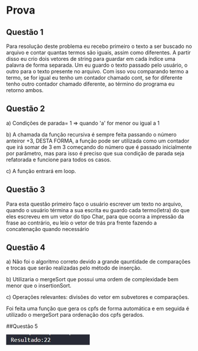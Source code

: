  # Prova



## Questão 1


Para resolução deste problema eu recebo primeiro o texto a ser buscado no arquivo e contar quantas termos são iguais, assim como diferentes. A partir disso eu crio dois vetores de string para guardar em cada índice uma palavra de forma separada. Um eu guardo o texto passado pelo usuário, o outro para o texto presente no arquivo. Com isso vou comparando termo a termo, se for igual eu tenho um contador chamado cont, se for diferente tenho outro contador chamado diferente, ao término do programa eu retorno ambos.





## Questão 2 


a) Condições de parada= 1 => quando 'a' for menor ou igual a 1

b) A chamada da função recursiva é sempre feita passando o número anteiror +3, DESTA FORMA, a função pode ser utilizada como um contador que irá somar de 3 em 3 começando do número que é passado inicialmente por parâmetro, mas para isso é preciso que sua condição de parada seja refatorada e funcione para todos os casos.

c) A função entrará em loop.



## Questão 3 


Para esta questão primeiro faço o usuário escrever um texto no arquivo, quando o usuário términa a sua escrita eu guardo cada termo(letra) do que eles escreveu em um vetor do tipo Char, para que ocorra a impressão da frase ao contrário, eu leio o vetor de trás pra frente fazendo a concatenação quando necessário





## Questão 4


a) Não foi o algoritmo correto devido a grande qauntidade de comparações e trocas que serão realizadas pelo método de inserção.

b) Utilizaria o mergeSort que possui uma ordem de complexidade bem menor que o insertionSort.

c) Operações relevantes: divisões do vetor em subvetores e comparações.

Foi feita uma função que gera os cpfs de forma automática e em seguida é utilizado o mergeSort para ordenação dos cpfs gerados.


##Questão 5

![Questao5](/relatorio/Imagens/Lab7/questao5.png)

